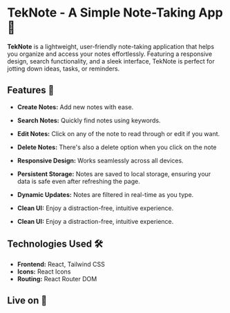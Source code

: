 # TekNote - A Simple Note-Taking App 📝

**TekNote** is a lightweight, user-friendly note-taking application that helps you organize and access your notes effortlessly. Featuring a responsive design, search functionality, and a sleek interface, TekNote is perfect for jotting down ideas, tasks, or reminders.

## Features 🌟

- **Create Notes:** Add new notes with ease.
- **Search Notes:** Quickly find notes using keywords.
- **Edit Notes:** Click on any of the note to read through or edit if you want.
- **Delete Notes:** There's also a delete option when you click on the note
- **Responsive Design:** Works seamlessly across all devices.
- **Persistent Storage:** Notes are saved to local storage, ensuring your data is safe even after refreshing the page.

- **Dynamic Updates:** Notes are filtered in real-time as you type.
- **Clean UI:** Enjoy a distraction-free, intuitive experience.
- **Clean UI:** Enjoy a distraction-free, intuitive experience.

## Technologies Used 🛠️

- **Frontend:** React, Tailwind CSS
- **Icons:** React Icons
- **Routing:** React Router DOM

## Live on 🚀
